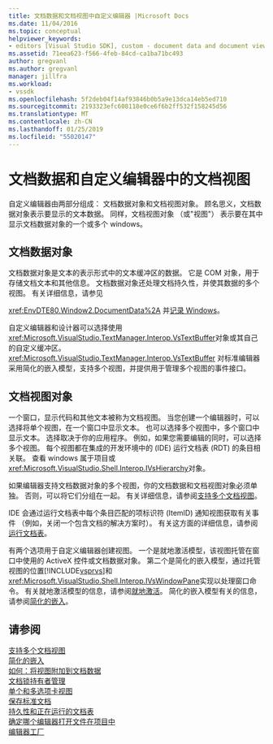 ```yaml
---
title: 文档数据和文档视图中自定义编辑器 |Microsoft Docs
ms.date: 11/04/2016
ms.topic: conceptual
helpviewer_keywords:
- editors [Visual Studio SDK], custom - document data and document view
ms.assetid: 71eea623-f566-4feb-84cd-ca1ba71bc493
author: gregvanl
ms.author: gregvanl
manager: jillfra
ms.workload:
- vssdk
ms.openlocfilehash: 5f2deb04f14af93846b0b5a9e13dca14eb5ed710
ms.sourcegitcommit: 2193323efc608118e0ce6f6b2ff532f158245d56
ms.translationtype: MT
ms.contentlocale: zh-CN
ms.lasthandoff: 01/25/2019
ms.locfileid: "55020147"
---
```

# <a name="document-data-and-document-view-in-custom-editors"></a>文档数据和自定义编辑器中的文档视图
自定义编辑器由两部分组成： 文档数据对象和文档视图对象。 顾名思义，文档数据对象表示要显示的文本数据。 同样，文档视图对象 （或"视图"） 表示要在其中显示文档数据对象的一个或多个 windows。  
  
## <a name="document-data-object"></a>文档数据对象  
 文档数据对象是文本的表示形式中的文本缓冲区的数据。 它是 COM 对象，用于存储文档文本和其他信息。 文档数据对象还处理文档持久性，并使其数据的多个视图。 有关详细信息，请参见  
  
 <xref:EnvDTE80.Window2.DocumentData%2A> 并[记录 Windows](../extensibility/internals/document-windows.md)。  
  
 自定义编辑器和设计器可以选择使用<xref:Microsoft.VisualStudio.TextManager.Interop.VsTextBuffer>对象或其自己的自定义缓冲区。 <xref:Microsoft.VisualStudio.TextManager.Interop.VsTextBuffer> 对标准编辑器采用简化的嵌入模型，支持多个视图，并提供用于管理多个视图的事件接口。  
  
## <a name="document-view-object"></a>文档视图对象  
 一个窗口，显示代码和其他文本被称为文档视图。 当您创建一个编辑器时，可以选择将单个视图，在一个窗口中显示文本。 也可以选择多个视图中，多个窗口中显示文本。 选择取决于你的应用程序。 例如，如果您需要编辑的同时，可以选择多个视图。 每个视图都在集成的开发环境中的 (IDE) 运行文档表 (RDT) 的条目相关联。 查看 windows 属于项目或<xref:Microsoft.VisualStudio.Shell.Interop.IVsHierarchy>对象。  
  
 如果编辑器支持文档数据对象的多个视图，你的文档数据和文档视图对象必须单独。 否则，可以将它们分组在一起。 有关详细信息，请参阅[支持多个文档视图](../extensibility/supporting-multiple-document-views.md)。  
  
 IDE 会通过运行文档表中每个条目匹配的项标识符 (ItemID) 通知视图获取有关事件 （例如，关闭一个包含文档的解决方案时）。 有关这方面的详细信息，请参阅[运行文档表](../extensibility/internals/running-document-table.md)。  
  
 有两个选项用于自定义编辑器创建视图。 一个是就地激活模型，该视图托管在窗口中使用的 ActiveX 控件或文档数据对象。 第二个是简化的嵌入模型，通过托管视图的位置[!INCLUDE[vsprvs](../code-quality/includes/vsprvs_md.md)]和<xref:Microsoft.VisualStudio.Shell.Interop.IVsWindowPane>实现以处理窗口命令。 有关就地激活模型的信息，请参阅[就地激活](../extensibility/in-place-activation.md)。 简化的嵌入模型有关的信息，请参阅[简化的嵌入](../extensibility/simplified-embedding.md)。  
  
## <a name="see-also"></a>请参阅  
 [支持多个文档视图](../extensibility/supporting-multiple-document-views.md)   
 [简化的嵌入](../extensibility/simplified-embedding.md)   
 [如何：将视图附加到文档数据](../extensibility/how-to-attach-views-to-document-data.md)   
 [文档锁持有者管理](../extensibility/document-lock-holder-management.md)   
 [单个和多选项卡视图](../extensibility/single-and-multi-tab-views.md)   
 [保存标准文档](../extensibility/internals/saving-a-standard-document.md)   
 [持久性和正在运行的文档表](../extensibility/internals/persistence-and-the-running-document-table.md)   
 [确定哪个编辑器打开文件在项目中](../extensibility/internals/determining-which-editor-opens-a-file-in-a-project.md)   
 [编辑器工厂](../extensibility/editor-factories.md)